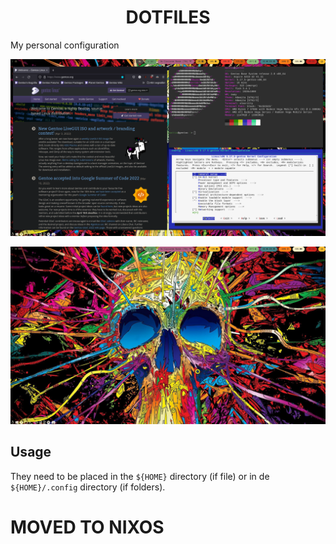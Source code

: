 <div align="center"><h1>DOTFILES</h1></div>
My personal configuration
<p align="center"><a href="https://github.com/MattiaG-afk/dotfiles"><img src="https://github.com/MattiaG-afk/dotfiles/raw/main/screenshot.png"></a></p>

<p align="center"><a href="https://github.com/MattiaG-afk/dotfiles"><img src="https://github.com/MattiaG-afk/dotfiles/raw/main/screenshot-2.png"></a></p>

## Usage
They need to be placed in the `${HOME}` directory (if file) or in de `${HOME}/.config` directory (if folders).

# MOVED TO NIXOS
